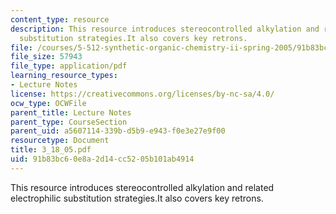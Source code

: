 ```yaml
---
content_type: resource
description: This resource introduces stereocontrolled alkylation and related electrophilic
  substitution strategies.It also covers key retrons.
file: /courses/5-512-synthetic-organic-chemistry-ii-spring-2005/91b83bc60e8a2d14cc5205b101ab4914_3_18_05.pdf
file_size: 57943
file_type: application/pdf
learning_resource_types:
- Lecture Notes
license: https://creativecommons.org/licenses/by-nc-sa/4.0/
ocw_type: OCWFile
parent_title: Lecture Notes
parent_type: CourseSection
parent_uid: a5607114-339b-d5b9-e943-f0e3e27e9f00
resourcetype: Document
title: 3_18_05.pdf
uid: 91b83bc6-0e8a-2d14-cc52-05b101ab4914
---
```

This resource introduces stereocontrolled alkylation and related electrophilic substitution strategies.It also covers key retrons.